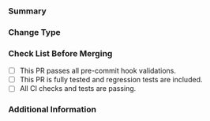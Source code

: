 <!-- If this PR is linked to a Jira ticket prefix your title with '[<PROJECT>-<KEY>] - '-->
### Summary
<!-- Briefly describe what this PR accomplishes -->
<!-- Hint: If this resolves an issue include 'resolves #XXX' -->

### Change Type

<!-- Uncomment one of the following -->
<!-- Breaking Change -->
<!-- New Feature -->
<!-- Bug Fix -->
<!-- Docs/Test -->

### Check List Before Merging

- [ ] This PR passes all pre-commit hook validations.
- [ ] This PR is fully tested and regression tests are included.
- [ ] All CI checks and tests are passing.

### Additional Information

<!-- Report any other relevant details below -->
